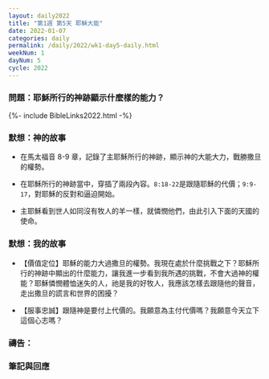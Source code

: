 ```yaml
---
layout: daily2022
title: "第1週 第5天 耶穌大能"
date: 2022-01-07
categories: daily
permalink: /daily/2022/wk1-day5-daily.html
weekNum: 1
dayNum: 5
cycle: 2022
---
```


### 問題：耶穌所行的神跡顯示什麼樣的能力？

{%- include BibleLinks2022.html -%}

### 默想：神的故事 
+ 在馬太福音 8-9 章，記錄了主耶穌所行的神跡，顯示神的大能大力，戰勝撒旦的權勢。

+ 在耶穌所行的神跡當中，穿插了兩段內容。`8:18-22`是跟隨耶穌的代價；`9:9-17`，對耶穌的反對和逼迫開始。

+ 主耶穌看到世人如同沒有牧人的羊一樣，就憐憫他們，由此引入下面的天國的使命。 

### 默想：我的故事 
+ 【價值定位】耶穌的能力大過撒旦的權勢。我現在處於什麼挑戰之下？耶穌所行的神跡中顯出的什麼能力，讓我進一步看到我所遇的挑戰，不會大過神的權能？耶穌憐憫體恤迷失的人，祂是我的好牧人，我應該怎樣去跟隨他的聲音，走出撒旦的謊言和世界的困擾？

+ 【服事忠誠】跟隨神是要付上代價的。我願意為主付代價嗎？我願意今天立下這個心志嗎？

### 禱告：

### 筆記與回應
